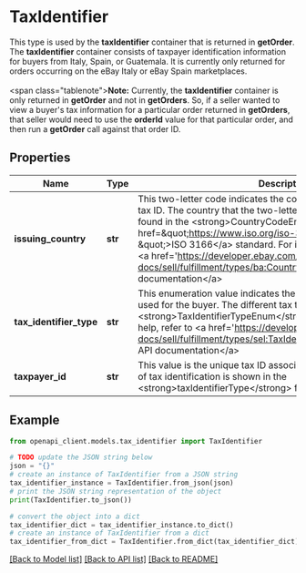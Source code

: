 # TaxIdentifier

This type is used by the <strong>taxIdentifier</strong> container that is returned in <strong>getOrder</strong>. The <strong>taxIdentifier</strong> container consists of taxpayer identification information for buyers from Italy, Spain, or Guatemala. It is currently only returned for orders occurring on the eBay Italy or eBay Spain marketplaces.<br><br><span class=\"tablenote\"><strong>Note:</strong> Currently, the <strong>taxIdentifier</strong> container is only returned in <strong>getOrder</strong> and not in <strong>getOrders</strong>. So, if a seller wanted to view a buyer's tax information for a particular order returned in <strong>getOrders</strong>, that seller would need to use the <strong>orderId</strong> value for that particular order, and then run a <strong>getOrder</strong> call against that order ID. </span>

## Properties

Name | Type | Description | Notes
------------ | ------------- | ------------- | -------------
**issuing_country** | **str** | This two-letter code indicates the country that issued the buyer&#39;s tax ID. The country that the two-letter code represents can be found in the &lt;strong&gt;CountryCodeEnum&lt;/strong&gt; type, or in the  &lt;a href&#x3D;\&quot;https://www.iso.org/iso-3166-country-codes.html \&quot;&gt;ISO 3166&lt;/a&gt; standard. For implementation help, refer to &lt;a href&#x3D;&#39;https://developer.ebay.com/api-docs/sell/fulfillment/types/ba:CountryCodeEnum&#39;&gt;eBay API documentation&lt;/a&gt; | [optional] 
**tax_identifier_type** | **str** | This enumeration value indicates the type of tax identification being used for the buyer. The different tax types are defined in the &lt;strong&gt;TaxIdentifierTypeEnum&lt;/strong&gt; type. For implementation help, refer to &lt;a href&#x3D;&#39;https://developer.ebay.com/api-docs/sell/fulfillment/types/sel:TaxIdentifierTypeEnum&#39;&gt;eBay API documentation&lt;/a&gt; | [optional] 
**taxpayer_id** | **str** | This value is the unique tax ID associated with the buyer. The type of tax identification is shown in the &lt;strong&gt;taxIdentifierType&lt;/strong&gt; field. | [optional] 

## Example

```python
from openapi_client.models.tax_identifier import TaxIdentifier

# TODO update the JSON string below
json = "{}"
# create an instance of TaxIdentifier from a JSON string
tax_identifier_instance = TaxIdentifier.from_json(json)
# print the JSON string representation of the object
print(TaxIdentifier.to_json())

# convert the object into a dict
tax_identifier_dict = tax_identifier_instance.to_dict()
# create an instance of TaxIdentifier from a dict
tax_identifier_from_dict = TaxIdentifier.from_dict(tax_identifier_dict)
```
[[Back to Model list]](../README.md#documentation-for-models) [[Back to API list]](../README.md#documentation-for-api-endpoints) [[Back to README]](../README.md)


